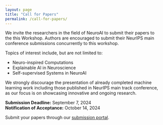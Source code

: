 ```yaml
---
layout: page
title: "Call for Papers"
permalink: /call-for-papers/
---
```


<!-- # Call for Papers -->

We invite the researchers in the field of NeuroAI to submit their papers to the this Workshop. Authors are encouraged to submit their NeurIPS main conference submissions concurrently to this workshop.

Topics of interest include, but are not limited to:

- Neuro-inspired Computations
- Explainable AI in Neuroscience
- Self-supervised Systems in NeuroAI

We strongly discourage the presentation of already completed machine learning work including those published in NeurIPS main track conference, as our focus is on showcasing innovative and ongoing research.

**Submission Deadline:** September 7, 2024  
**Notification of Acceptance:** October 14, 2024

Submit your papers through our [submission portal](#).
